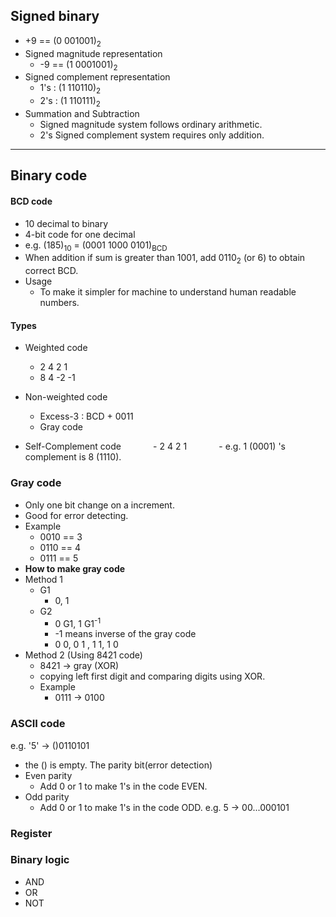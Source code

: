 ## Signed binary
- +9 == (0 001001)<sub>2</sub>
- Signed magnitude representation
	- -9 == (1 0001001)<sub>2</sub>
- Signed complement representation
	- 1's : (1 110110)<sub>2</sub>
	- 2's : (1 110111)<sub>2</sub>
- Summation and Subtraction
	- Signed magnitude system follows ordinary arithmetic.
	- 2's Signed complement system requires only addition.

---

## Binary code
#### BCD code
- 10 decimal to binary
- 4-bit code for one decimal
- e.g. (185)<sub>10</sub> = (0001 1000 0101)<sub>BCD</sub>
- When addition if sum is greater than 1001, add 0110<sub>2</sub> (or 6) to obtain correct BCD.
- Usage
	- To make it simpler for machine to understand human readable numbers.

#### Types
- Weighted code
	- 2 4 2 1
	- 8 4 -2 -1
- Non-weighted code
	- Excess-3 : BCD + 0011
	- Gray code
  
- Self-Complement code
            - 2 4 2 1
            - e.g. 1 (0001) 's complement is 8 (1110).

### Gray code
- Only one bit change on a increment.
- Good for error detecting.
- Example
	- 0010 == 3
	- 0110 == 4
	- 0111 == 5
 - **How to make gray code**
 - Method 1
	 - G1
		 - 0, 1
	 - G2
		 - 0 G1, 1 G1<sup>-1</sup>
		 - -1 means inverse of the gray code
		 - 0 0, 0 1  ,  1 1, 1 0
- Method 2 (Using 8421 code)
	- 8421 -> gray (XOR)
	- copying left first digit and comparing digits using XOR.
	- Example
		- 0111 -> 0100

### ASCII code
e.g. '5' -> ()0110101
- the () is empty. The parity bit(error detection)
- Even parity
	- Add 0 or 1 to make 1's in the code EVEN.
- Odd parity
	- Add 0 or 1 to make 1's in the code ODD.
e.g. 5 -> 00...000101

### Register

### Binary logic
- AND
- OR
- NOT